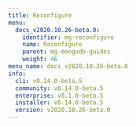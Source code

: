 ```yaml
---
title: Reconfigure
menu:
  docs_v2020.10.26-beta.0:
    identifier: mg-reconfigure
    name: Reconfigure
    parent: mg-mongodb-guides
    weight: 46
menu_name: docs_v2020.10.26-beta.0
info:
  cli: v0.14.0-beta.5
  community: v0.14.0-beta.5
  enterprise: v0.1.0-beta.5
  installer: v0.14.0-beta.5
  version: v2020.10.26-beta.0
---
```


